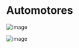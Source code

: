# Automotores

![image](https://github.com/Byrontosh/Automotores/assets/26908663/cafd6545-0f8a-4627-9c16-29ee58544d8c)



![image](https://github.com/Byrontosh/Automotores/assets/26908663/4e4094c4-a514-4b18-a9ce-a54439cc280e)



